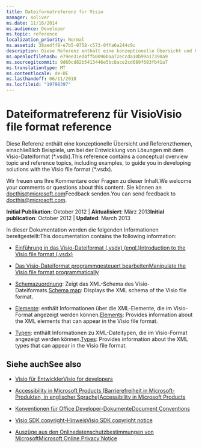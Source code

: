 ```yaml
---
title: Dateiformatreferenz für Visio
manager: soliver
ms.date: 11/16/2014
ms.audience: Developer
ms.topic: reference
localization_priority: Normal
ms.assetid: 38aedff8-e7b5-0758-c573-0ffa6a244c9c
description: Diese Referenz enthält eine konzeptionelle Übersicht und Referenzthemen, einschließlich Beispiele, um bei der Entwicklung von Lösungen mit dem Visio-Dateiformat.
ms.openlocfilehash: e79ee31ed4ffb0096baa72eccda10b99a17390a9
ms.sourcegitcommit: 9d60cd82b5413446e5bc8ace2cd689f683fb41a7
ms.translationtype: MT
ms.contentlocale: de-DE
ms.lasthandoff: 06/11/2018
ms.locfileid: "19798397"
---
```

# <a name="visio-file-format-reference"></a><span data-ttu-id="ee981-103">Dateiformatreferenz für Visio</span><span class="sxs-lookup"><span data-stu-id="ee981-103">Visio file format reference</span></span>

<span data-ttu-id="ee981-104">Diese Referenz enthält eine konzeptionelle Übersicht und Referenzthemen, einschließlich Beispiele, um bei der Entwicklung von Lösungen mit dem Visio-Dateiformat (\*.vsdx).</span><span class="sxs-lookup"><span data-stu-id="ee981-104">This reference contains a conceptual overview topic and reference topics, including examples, to guide you in developing solutions with the Visio file format (\*.vsdx).</span></span>
  
<span data-ttu-id="ee981-105">Wir freuen uns Ihre Kommentare oder Fragen zu dieser Inhalt.</span><span class="sxs-lookup"><span data-stu-id="ee981-105">We welcome your comments or questions about this content.</span></span> <span data-ttu-id="ee981-106">Sie können an [docthis@microsoft.com](mailto:docthis@microsoft.com)Feedback senden.</span><span class="sxs-lookup"><span data-stu-id="ee981-106">You can send feedback to [docthis@microsoft.com](mailto:docthis@microsoft.com).</span></span>
  
 <span data-ttu-id="ee981-107">**Initial Publikation**: Oktober 2012 | **Aktualisiert**: März 2013</span><span class="sxs-lookup"><span data-stu-id="ee981-107">**Initial publication**: October 2012 | **Updated**: March 2013</span></span>
  
<span data-ttu-id="ee981-108">In dieser Dokumentation werden die folgenden Informationen bereitgestellt:</span><span class="sxs-lookup"><span data-stu-id="ee981-108">This documentation contains the following information:</span></span>
  
- [<span data-ttu-id="ee981-109">Einführung in das Visio-Dateiformat (.vsdx) (engl.)</span><span class="sxs-lookup"><span data-stu-id="ee981-109">Introduction to the Visio file format (.vsdx)</span></span>](introduction-to-the-visio-file-formatvsdx.md)
    
- [<span data-ttu-id="ee981-110">Das Visio-Dateiformat programmgesteuert bearbeiten</span><span class="sxs-lookup"><span data-stu-id="ee981-110">Manipulate the Visio file format programmatically</span></span>](how-to-manipulate-the-visio-file-format-programmatically.md)
    
- <span data-ttu-id="ee981-111">[Schemazuordnung](schema-mapvisio-xml.md): Zeigt das XML-Schema des Visio-Dateiformats.</span><span class="sxs-lookup"><span data-stu-id="ee981-111">[Schema map](schema-mapvisio-xml.md): Displays the XML schema of the Visio file format.</span></span>
    
- <span data-ttu-id="ee981-112">[Elemente](elementsvisio-xml.md): enthält Informationen über die XML-Elemente, die im Visio-Format angezeigt werden können.</span><span class="sxs-lookup"><span data-stu-id="ee981-112">[Elements](elementsvisio-xml.md): Provides information about the XML elements that can appear in the Visio file format.</span></span>
    
- <span data-ttu-id="ee981-113">[Typen](typesvisio-xml.md): enthält Informationen zu XML-Dateitypen, die im Visio-Format angezeigt werden können.</span><span class="sxs-lookup"><span data-stu-id="ee981-113">[Types](typesvisio-xml.md): Provides information about the XML types that can appear in the Visio file format.</span></span>
    
## <a name="see-also"></a><span data-ttu-id="ee981-114">Siehe auch</span><span class="sxs-lookup"><span data-stu-id="ee981-114">See also</span></span>

- [<span data-ttu-id="ee981-115">Visio für Entwickler</span><span class="sxs-lookup"><span data-stu-id="ee981-115">Visio for developers</span></span>](http://msdn.microsoft.com/de-de/office/aa905478.aspx)
    
- [<span data-ttu-id="ee981-116">Accessibility in Microsoft Products (Barrierefreiheit in Microsoft-Produkten, in englischer Sprache)</span><span class="sxs-lookup"><span data-stu-id="ee981-116">Accessibility in Microsoft Products</span></span>](http://www.microsoft.com/enable/products/default.aspx)
    
- [<span data-ttu-id="ee981-117">Konventionen für Office Developer-Dokumente</span><span class="sxs-lookup"><span data-stu-id="ee981-117">Document Conventions</span></span>](http://msdn.microsoft.com/de-de/office/aa905365.aspx)
    
- [<span data-ttu-id="ee981-118">Visio SDK copyright-Hinweis</span><span class="sxs-lookup"><span data-stu-id="ee981-118">Visio SDK copyright notice</span></span>](visio-sdk-copyright-notice.md)
    
- [<span data-ttu-id="ee981-119">Auszüge aus den Onlinedatenschutzbestimmungen von Microsoft</span><span class="sxs-lookup"><span data-stu-id="ee981-119">Microsoft Online Privacy Notice</span></span>](http://privacy.microsoft.com/en-us/default.mspx)
    

